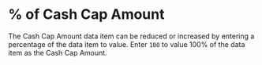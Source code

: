# % of Cash Cap Amount

The Cash Cap Amount data item can be reduced or increased by entering a
percentage of the data item to value. Enter `100` to value 100% of the
data item as the Cash Cap Amount.
